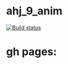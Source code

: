 # ahj_9_anim
[![Build status](https://ci.appveyor.com/api/projects/status/0bk42n53b99pnoh0?svg=true)](https://ci.appveyor.com/project/AplusIv/ahj-9-anim)


# gh pages: 
